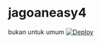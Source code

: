 # jagoaneasy4
bukan untuk umum
[![Deploy](https://www.herokucdn.com/deploy/button.svg)](https://heroku.com/deploy)</br>
